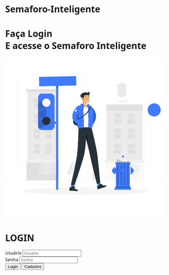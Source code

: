 # Semaforo-Inteligente

<!DOCTYPE html>
<html lang="en">
<head>
    <meta charset="UTF-8">
    <meta http-equiv="X-UA-Compatible" content="IE=edge">
    <meta name="viewport" content="width=device-width, initial-scale=1.0">
    <title>login</title>
    <link rel="stylesheet" href="site2.css">
  <style>
      body{
    margin: 0;
    font-family: 'Noto Sans', sans-serif;
}

body *{
    box-sizing: border-box;
}

.main-login{
    width: 100vw;
    height: 100vh;
    background: radial-gradient(circle at center, rgb(58, 1, 122), black);
    display: flex;
    justify-content: center;
    align-items: center;
}

.left-login{
    width: 50vw;
    height: 100vh;
    display: flex;
    justify-content: center;
    align-items: left;
    flex-direction: column;
}

.left-login > h1{
    font-size: 3vw;
    color: rgb(8, 8, 219);
}

.left-img{
    width: 35vw;
}

.rigth-login{
    width: 80vw;
    height: 100vh;
    display: flex;
    justify-content: center;
    align-items: center;
}

.card-login{
    width: 100%;
    display: flex;
    justify-content: center;
    align-items: center;
    flex-direction: column;
    padding: 30px 35px;
    background: #2f2841;
    border-radius: 20px;
    box-shadow: 0px 10px 40px #00000056;
}

.card-login > h1{
    color: rgb(8, 8, 219);
    font-weight: 800;
    margin: 0;
}

.textfield{
    display: flex;
    flex-direction: column;
    align-items: flex-start;
    justify-content: center;
    margin: 10px 0px;
}

.textfield > input{
    width: 100%;
    border: none;
    border-radius: 10px;
    padding: 15px;
    background: #514869;
    color: #f0ffffde;
    font-size: 12pt;
    box-shadow: 0px 10px 40px #00000056;
    outline: none;
    box-sizing: border-box;
}

.textfield > label{
    color: #f0ffffde;
    margin-bottom: 10px;

}

.textfield > input::placeholder{
    color: #f0ffff94
}

.btn-login{
    width: 100%;
    padding: 16px 0px;
    margin: 25px;
    border: none;
    border-radius: 8px;
    outline: none;
    text-transform: uppercase;
    font-weight: 800;
    letter-spacing: 3px;
    color: #2b134b;
    background-color: rgb(8, 8, 219);
    cursor: pointer;
    box-shadow: 0px 10px 40px -12px rgb(8, 8, 219);
}

@media only screen and (max-width: 950px){
    .card-login{
        width: 85%;
    }
}

@media only screen and (max-width: 600px){
    .main-login{
        flex-direction: column;
    }
    .left-login > h1{
        display: none;
    }
    .left-login{
        width: 100%;
        height: auto;
    }
    .left-login > img{
        width: 50vw;
    }
    .card-login{
        width: 90;
    }
}
  </style>
</head>
<body>
    <div class="main-login">
        <div class="left-login">
            <h1>Faça Login <br>E acesse o Semaforo Inteligente</h1>
            <img src="walk-in-the-city-animate.svg" class="left-img" alt="Jovem">
        </div>
        <div class="right-login">
            <div class="card-login">
                <h1>LOGIN</h1>
                <div class="textfield">
                    <label for="usuario">Usuário</label>
                    <input type="text" name="usuario" placeholder="Usuário">
                </div>
                <div class="textfield">
                    <label for="senha">Senha</label>
                    <input type="password" name="senha" placeholder="Senha">
                </div>
                <button class="btn-login">Login</button>
                <button class="btn-login">Cadastro</button>
            </div>
        </div>
    </div>
</body>
</html>
